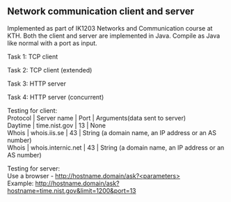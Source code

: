 ## Network communication client and server
Implemented as part of IK1203 Networks and Communication course at KTH. 
Both the client and server are implemented in Java. 
Compile as Java like normal with a port as input.

Task 1: TCP client   

Task 2: TCP client (extended)   

Task 3: HTTP server  

Task 4: HTTP server (concurrent)   

Testing for client:   
Protocol  |  Server name  |  Port  |  Arguments(data sent to server)  
Daytime | time.nist.gov | 13 | None  
Whois | whois.iis.se | 43 | String (a domain name, an IP address or an AS number)  
Whois | whois.internic.net | 43 | String (a domain name, an IP address or an AS number)   
 
Testing for server:   
Use a browser - http://hostname.domain/ask?<parameters>  
Example:        http://hostname.domain/ask?hostname=time.nist.gov&limit=1200&port=13  
